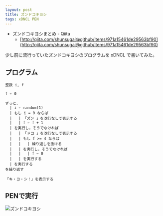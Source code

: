 ```yaml
---
layout: post
title: ズンドコキヨシ
tags: xDNCL PEN
---
```


* ズンドコキヨシまとめ - Qiita
    * [http://qiita.com/shunsugai@github/items/971a15461de29563bf90](http://qiita.com/shunsugai@github/items/971a15461de29563bf90)

少し前に流行っていたズンドコキヨシのプログラムを xDNCL で書いてみた。

## プログラム

```
整数 i, f

f ← 0

ずっと，
  | i ← random(1)
  | もし i = 0 ならば
  |   | 「ズン 」を改行なしで表示する
  |   | f ← f + 1
  | を実行し，そうでなければ
  |   | 「ドコ 」を改行なしで表示する
  |   | もし f >= 4 ならば
  |   |   | 繰り返しを抜ける
  |   | を実行し，そうでなければ
  |   |   | f ← 0
  |   | を実行する
  | を実行する
を繰り返す

「キ・ヨ・シ！」を表示する
```

## PENで実行

![ズンドコキヨシ](https://xdncl.github.io/blog/assets/img/20160325.png)